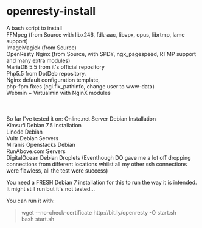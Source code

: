 openresty-install
=================

A bash script to install <br>
FFMpeg (from Source with libx246, fdk-aac, libvpx, opus, librtmp, lame support)<br>
ImageMagick (from Source)<br>
OpenResty Nginx (from Source, with SPDY, ngx_pagespeed, RTMP support and many extra modules)<br>
MariaDB 5.5 from it's official repository<br>
Php5.5 from DotDeb repository.<br>
Nginx default configuration template,<br>
php-fpm fixes (cgi.fix_pathinfo, change user to www-data)<br>
Webmin + Virtualmin with NginX modules <br>
<br>
<br>
<br>
So far I've tested it on:
Online.net Server Debian Installation<br>
Kimsufi Debian 7.5 Installation<br>
Linode Debian <br>
Vultr Debian Servers<br>
Miranis Openstacks Debian<br>
RunAbove.com Servers<br>
DigitalOcean Debian Droplets (Eventhough DO gave me a lot off dropping connections from different locations whilst all my other ssh connections were flawless, all the test were success)<br>

You need a FRESH Debian 7 installation for this to run the way it is intended. It might still run but it's not tested...

You can run it with:

<blockquote>
wget --no-check-certificate http://bit.ly/openresty -O start.sh
<br>
bash start.sh
</blockquote>
